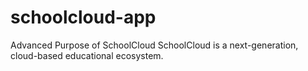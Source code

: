 # schoolcloud-app
Advanced Purpose of SchoolCloud  SchoolCloud is a next-generation, cloud-based educational ecosystem.
